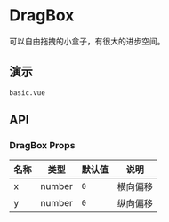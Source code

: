 #  DragBox

可以自由拖拽的小盒子，有很大的进步空间。

## 演示

```demo
basic.vue
```

## API

### DragBox Props

| 名称 | 类型 | 默认值 | 说明 |
| --- | --- | --- | --- |
| x | number | `0` | 横向偏移 |
| y | number | `0` | 纵向偏移 |

